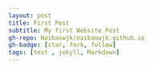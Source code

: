 ```yaml
---
layout: post
title: First Post
subtitle: My first Website Post
gh-repo: Naibaowjk/naibaowjk.github.io
gh-badge: [star, fork, follow]
tags: [test , jekyll, Markdown]
---
```


